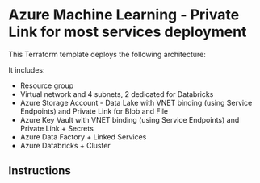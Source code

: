 # Azure Machine Learning - Private Link for most services deployment

This Terraform template deploys the following architecture:

It includes:

* Resource group
* Virtual network and 4 subnets, 2 dedicated for Databricks
* Azure Storage Account - Data Lake with VNET binding (using Service Endpoints) and Private Link for Blob and File
* Azure Key Vault with VNET binding (using Service Endpoints) and Private Link + Secrets
* Azure Data Factory + Linked Services
* Azure Databricks + Cluster

## Instructions




